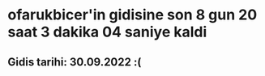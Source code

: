 # ofarukbicer'in gidisine son 8 gun 20 saat 3 dakika 04 saniye kaldi

## Gidis tarihi: 30.09.2022 :(